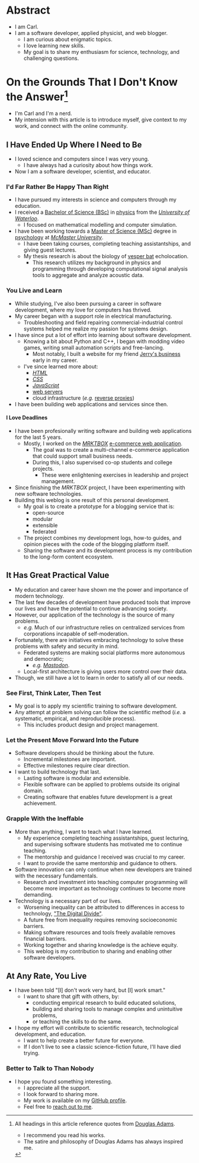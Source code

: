 # Abstract
- I am Carl.
- I am a software developer, applied physicist, and web blogger.
    - I am curious about enigmatic topics.
    - I love learning new skills.
    - My goal is to share my enthusiasm for science, technology, and challenging
        questions.

# On the Grounds That I Don't Know the Answer[^adams]
- I'm Carl and I'm a nerd.
- My intension with this article is to introduce myself,
    give context to my work,
    and connect with the online community.

## I Have Ended Up Where I Need to Be
- I loved science and computers since I was very young.
    - I have always had a curiosity about how things work.
- Now I am a software developer, scientist, and educator.

### I'd Far Rather Be Happy Than Right
- I have pursued my interests in science and computers through my
    education.
- I received a [Bachelor of Science (BSc)] in [physics] from the
        [*University of Waterloo*].
    - I focused on mathematical modelling and computer simulation.
- I have  been working towards a [Master of Science (MSc)] degree in
    [psychology] at [*McMaster University*].
    - I have been taking courses, completing teaching assistantships, and
        giving guest lectures. 
    - My thesis research is about the biology of [vesper bat] echolocation.
        - This research utilizes my background in physics and programming
            through developing computational signal analysis tools to aggregate
            and analyze acoustic data.

### You Live and Learn
- While studying, I've also been pursuing a career in software development,
    where my love for computers has thrived.
- My career began with a support role in electrical manufacturing.
    - Troubleshooting and field repairing commercial-industrial control systems
        helped me realize my passion for systems design.
- I have since put a lot of effort into learning about software development.
    - Knowing a bit about Python and C++,
        I began with modding video games, writing small
        automation scripts and free-lancing.
        - Most notably, I built a website for my friend [Jerry's business]
            early in my career.
    - I've since learned more about:
        - [*HTML*]
        - [*CSS*]
        - [*JavaScript*]
        - [web servers]
        - cloud infrastructure (*e.g.* [reverse proxies])
- I have been building web applications and services since then.

#### I Love Deadlines
- I have been profesionally writing software and building web applications
    for the last 5 years.
    - Mostly, I worked on the [*MRKTBOX*] [e-commerce web application].
        - The goal was to create a multi-channel e-commerce application that could
            support small business needs.
        - During this, I also supervised co-op students and college
            projects.
            - These were enlightening exercises in leadership and project management.
- Since finishing the *MRKTBOX* project, I have been
    experimenting with new software technologies.
- Building this weblog is one result of this personal development.
    - My goal is to create a prototype for a blogging service that is:
        - open-source
        - modular
        - extensible
        - federated
    - The project combines my development logs, how-to guides, and opinion pieces
        with the code of the blogging platform itself.
    - Sharing the software and its development process
        is my contribution to the long-form content ecosystem.

## It Has Great Practical Value
- My education and career have shown me the power and importance of modern
    technology.
- The last few decades of development have produced tools that improve our
    lives and have the potential to continue advancing society.
- However, our application of the technology is the source of many problems.
    - *e.g.* Much of our infrastructure relies on centralized services
        from corporations incapable of self-moderation.
- Fortunately, there are initiatives embracing technology to solve these
    problems with safety and security in mind.
    - Federated systems are making social platforms more autonomous and
        democratic;
        - *e.g.* [*Mastodon*].
    - Local-first architecture is giving users more control over their data.
- Though, we still have a lot to learn in order to satisfy all of our needs.

### See First, Think Later, Then Test
- My goal is to apply my scientific training to software development.
- Any attempt at problem solving can follow the scientific method
    (*i.e.* a systematic, empirical, and reproducible process).
    - This includes product design and project management.

### Let the Present Move Forward Into the Future
- Software developers should be thinking about the future.
    - Incremental milestones are important.
    - Effective milestones require clear direction.
- I want to build technology that last.
    - Lasting software is modular and extensible.
    - Flexible software can be applied to problems outside its original
        domain.
    - Creating software that enables future development is a great achievement.

### Grapple With the Ineffable
- More than anything, I want to teach what I have learned.
    - My experience completing teaching assistantships, guest lecturing, and
        supervising software students has motivated me to continue teaching.
    - The mentorship and guidance I received was crucial to my career.
    - I want to provide the same mentorship and guidance to others.
- Software innovation can only continue when new developers are trained with the
    necessary fundamentals.
    - Research and investment into teaching computer programming will become
        more important as technology continues to become more demanding.
- Technology is a necessary part of our lives.
    - Worsening inequality can be attributed to differences in access to
        technology, ["The Digital Divide"].
    - A future free from inequality requires removing socioeconomic barriers.
    - Making software resources and tools freely available removes financial
        barriers.
    - Working together and sharing knowledge is the achieve equity.
    - This weblog is my contribution to sharing and enabling other software
        developers.

## At Any Rate, You Live
- I have been told "[I] don't work very hard, but [I] work smart."
    - I want to share that gift with others, by:
        - conducting empirical research to build educated solutions,
        - building and sharing tools to manage complex and unintuitive problems,
        - or teaching the skills to do the same.
- I hope my effort will contribute to scientific research, technological
    development, and education.
    - I want to help create a better future for everyone.
    - If I don't live to see a classic science-fiction future,
        I'll have died trying.

### <a id='thanks-&-follow'></a>Better to Talk to Than Nobody
- I hope you found something interesting.
    - I appreciate all the support.
    - I look forward to sharing more.
    - My work is available on my [GitHub profile].
    - Feel free to [reach out to me].

[^adams]: All headings in this article reference quotes from [Douglas Adams].
    - I recommend you read his works.
    - The satire and philosophy of Douglas Adams has always inspired me.

[*Star Trek*]: https://en.wikipedia.org/wiki/Star_Trek
[*Jurassic Park*]: https://en.wikipedia.org/wiki/Jurassic_Park_(novel)
[tabletop role-playing game]:
    https://en.wikipedia.org/wiki/Tabletop_role-playing_game
["AAA"]: https://en.wikipedia.org/wiki/AAA_(video_game_industry)
[aesthetics]: https://en.wikipedia.org/wiki/Aesthetics
[ethics]: https://en.wikipedia.org/wiki/Ethics
[morality]: https://en.wikipedia.org/wiki/Morality
[*Bill Nye the Science Guy*]:
    https://en.wikipedia.org/wiki/Bill_Nye_the_Science_Guy
[compact floppy disks]:
    https://en.wikipedia.org/wiki/History_of_the_floppy_disk#3%C2%BD-inch_format
[Bachelor of Science (BSc)]: https://en.wikipedia.org/wiki/Bachelor_of_Science
[*University of Waterloo*]: https://uwaterloo.ca/
[physics]: https://en.wikipedia.org/wiki/Physics
[astrophysics]: https://en.wikipedia.org/wiki/Astrophysics
[Master of Science (MSc)]: https://en.wikipedia.org/wiki/Master_of_Science
[psychology]: https://en.wikipedia.org/wiki/Psychology
[*McMaster University*]: https://www.mcmaster.ca/
[*Department of Psychology, Neuroscience & Behaviour*]: https://pnb.mcmaster.ca
[vesper bat]: https://en.wikipedia.org/wiki/Vesper_bat
[echolocation]: https://en.wikipedia.org/wiki/Animal_echolocation
[big brown bat (*Eptesicus fuscus*)]:
    https://en.wikipedia.org/wiki/Big_brown_bat
[*Python*]: https://www.python.org/
[*C++*]: https://en.wikipedia.org/wiki/C%2B%2B
[*HTML*]: https://en.wikipedia.org/wiki/HTML
[*CSS*]: https://en.wikipedia.org/wiki/CSS
[*JavaScript*]: https://en.wikipedia.org/wiki/JavaScript
[web servers]: https://en.wikipedia.org/wiki/Web_server
[reverse proxies]: https://en.wikipedia.org/wiki/Reverse_proxy
[*the web*]: https://en.wikipedia.org/wiki/World_Wide_Web
[Jerry's business]: https://jerrynoordam.ca
[*MRKTBOX*]: https://www.mrktbox.com/
[e-commerce web application]: https://order.mrktbox.com/
[*Mastodon*]: https://joinmastodon.org/
["The Digital Divide"]: https://en.wikipedia.org/wiki/Digital_divide
[GitHub profile]: https://github.com/systemcarl
[reach out to me]: https://carledwardlyons.ca/#contact
[Douglas Adams]: https://en.wikipedia.org/wiki/Douglas_Adams
